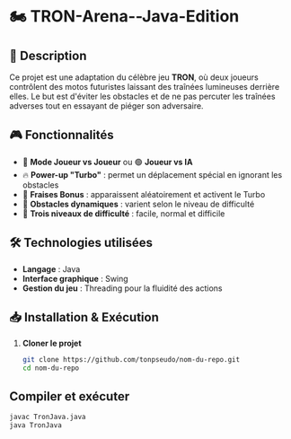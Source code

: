 # 🏍️ TRON-Arena--Java-Edition

## 📌 Description  
Ce projet est une adaptation du célèbre jeu **TRON**, où deux joueurs contrôlent des motos futuristes laissant des traînées lumineuses derrière elles. Le but est d'éviter les obstacles et de ne pas percuter les traînées adverses tout en essayant de piéger son adversaire.  

## 🎮 Fonctionnalités  
- 🔵 **Mode Joueur vs Joueur** ou 🟢 **Joueur vs IA**  
- 🔥 **Power-up "Turbo"** : permet un déplacement spécial en ignorant les obstacles  
- 🍓 **Fraises Bonus** : apparaissent aléatoirement et activent le Turbo  
- 🚧 **Obstacles dynamiques** : varient selon le niveau de difficulté  
- 🏁 **Trois niveaux de difficulté** : facile, normal et difficile  

## 🛠️ Technologies utilisées  
- **Langage** : Java  
- **Interface graphique** : Swing  
- **Gestion du jeu** : Threading pour la fluidité des actions  

## 📥 Installation & Exécution  
1. **Cloner le projet**  
   ```bash
   git clone https://github.com/tonpseudo/nom-du-repo.git
   cd nom-du-repo

## Compiler et exécuter
   ```bash
   javac TronJava.java
   java TronJava